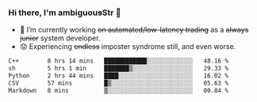 ### Hi there, I'm ambiguou~~s~~Str 👋

<!--
**ambiguoustexture/ambiguoustexture** is a ✨ _special_ ✨ repository because its `README.md` (this file) appears on your GitHub profile.

Here are some ideas to get you started:
-->
- 🔭 I’m currently working ~~on automated/low-latency trading~~ as a ~~always junior~~ system developer.
- :worried: Experiencing ~~endless~~ imposter syndrome still, and even worse.

<!--START_SECTION:waka-->

```txt
C++        8 hrs 14 mins   ████████████░░░░░░░░░░░░░   48.16 %
sh         5 hrs 1 min     ███████▒░░░░░░░░░░░░░░░░░   29.33 %
Python     2 hrs 44 mins   ████░░░░░░░░░░░░░░░░░░░░░   16.02 %
CSV        57 mins         █▒░░░░░░░░░░░░░░░░░░░░░░░   05.63 %
Markdown   8 mins          ▒░░░░░░░░░░░░░░░░░░░░░░░░   00.84 %
```

<!--END_SECTION:waka-->
